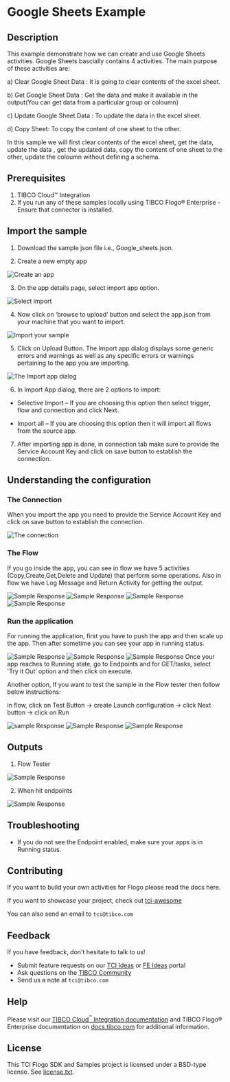 # Google Sheets Example


## Description

This example demonstrate how we can create and use Google Sheets activities.
Google Sheets bascially contains 4 activities. The main purpose of these activities are:

a) Clear Google Sheet Data : It is going to clear contents of the excel sheet.

b) Get Google Sheet Data : Get the data and make it available in the output(You can get data from a particular group or coloumn)

c) Update Google Sheet Data : To update the data in the excel sheet.

d) Copy Sheet: To copy the content of one sheet to the other.

In this sample we will first clear contents of the excel sheet, get the data, update the data , get the updated data, copy the content of one sheet to the other, update the coloumn without defining a schema.

## Prerequisites

1. TIBCO Cloud™ Integration 
2. If you run any of these samples locally using TIBCO Flogo® Enterprise -Ensure that connector is installed.

## Import the sample

1. Download the sample json file i.e., Google_sheets.json.

2. Create a new empty app

![Create an app](../../import-screenshots/google_sheets_screenshots/1.png)

3. On the app details page, select import app option.

![Select import](../../import-screenshots/google_sheets_screenshots/2.png)

4. Now click on ‘browse to upload’ button and select the app.json from your machine that you want to import.

![Import your sample](../../import-screenshots/sqlserver_screenshot/3.png)

5. Click on Upload Button. The Import app dialog displays some generic errors and warnings as well as any specific errors or warnings pertaining to the app you are importing.

![The Import app dialog](../../import-screenshots/google_sheets_screenshots/4.png)

6. In Import App dialog, there are 2 options to import:

* Selective Import – If you are choosing this option then select trigger, flow and connection and click Next.

* Import all – If you are choosing this option then it will import all flows from the source app.

7. After importing app is done, in connection tab make sure to provide the Service Account Key and click on save button to establish the connection.

## Understanding the configuration

### The Connection

When you import the app you need to provide the Service Account Key and click on save button to establish the connection.

![The connection](../../import-screenshots/google_sheets_screenshots/5.png)


### The Flow

If you go inside the app, you can see in flow we have 5 activities (Copy,Create,Get,Delete and Update) that perform some operations.
Also in flow we have Log Message and Return Activity for getting the output.

![Sample Response](../../import-screenshots/google_sheets_screenshots/6.png)
![Sample Response](../../import-screenshots/google_sheets_screenshots/7.png)
![Sample Response](../../import-screenshots/google_sheets_screenshots/8.png)
![Sample Response](../../import-screenshots/google_sheets_screenshots/9.png)

### Run the application
For running the application, first you have to push the app and then scale up the app.
Then after sometime you can see your app in running status.

![Sample Response](../../import-screenshots/google_sheets_screenshots/10.png)
![Sample Response](../../import-screenshots/google_sheets_screenshots/11.png)
![Sample Response](../../import-screenshots/google_sheets_screenshots/12.png)
Once your app reaches to Running state, go to Endpoints and for GET/tasks, select 'Try it Out’ option and then click on execute.

Another option, If you want to test the sample in the Flow tester then follow below instructions:
 
in flow, click on Test Button -> create Launch configuration -> click Next button -> click on Run

![sample Response](../../import-screenshots/google_sheets_screenshots/13.png)
![Sample Response](../../import-screenshots/google_sheets_screenshots/14.png)
![Sample Response](../../import-screenshots/google_sheets_screenshots/15.png)

## Outputs

1. Flow Tester

![Sample Response](../../import-screenshots/google_sheets_screenshots/16.png)

2. When hit endpoints

![Sample Response](../../import-screenshots/google_sheets_screenshots/17.png)


## Troubleshooting

* If you do not see the Endpoint enabled, make sure your apps is in Running status.

## Contributing
If you want to build your own activities for Flogo please read the docs here.

If you want to showcase your project, check out [tci-awesome](https://github.com/TIBCOSoftware/tci-awesome)

You can also send an email to `tci@tibco.com`

## Feedback
If you have feedback, don't hesitate to talk to us!

* Submit feature requests on our [TCI Ideas](https://ideas.tibco.com/?project=TCI) or [FE Ideas](https://ideas.tibco.com/?project=FE) portal
* Ask questions on the [TIBCO Community](https://community.tibco.com/answers/product/344006)
* Send us a note at `tci@tibco.com`

## Help
Please visit our [TIBCO Cloud<sup>&trade;</sup> Integration documentation](https://integration.cloud.tibco.com/docs/) and TIBCO Flogo® Enterprise documentation on [docs.tibco.com](https://docs.tibco.com/) for additional information.

## License
This TCI Flogo SDK and Samples project is licensed under a BSD-type license. See [license.txt](license.txt).

